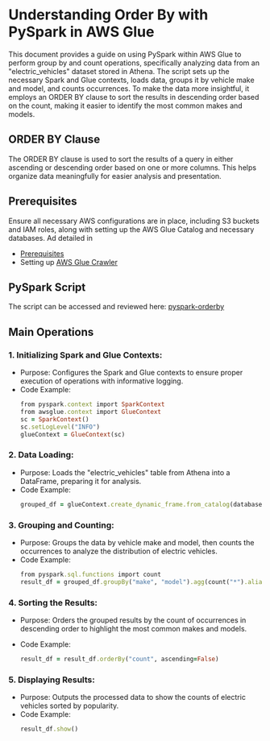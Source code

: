 # Understanding Order By with PySpark in AWS Glue

 This document provides a guide on using PySpark within AWS Glue to perform group by and count operations, specifically analyzing data from an "electric_vehicles" dataset stored in Athena. The script sets up the necessary Spark and Glue contexts, loads data, groups it by vehicle make and model, and counts occurrences. To make the data more insightful, it employs an ORDER BY clause to sort the results in descending order based on the count, making it easier to identify the most common makes and models.

## ORDER BY Clause

The ORDER BY clause is used to sort the results of a query in either ascending or descending order based on one or more columns. This helps organize data meaningfully for easier analysis and presentation.

## Prerequisites
Ensure all necessary AWS configurations are in place, including S3 buckets and IAM roles, along with setting up the AWS Glue Catalog and necessary databases. Ad detailed in
* [Prerequisites](/prerequisites.md)
* Setting up [AWS Glue Crawler](/aws-glue-crawler.md)

##  PySpark Script 
The script can be accessed and reviewed here:
[pyspark-orderby](../glue-code/ti-pyspark-orderby.py)


## Main Operations
### 1. Initializing Spark and Glue Contexts:
* Purpose: Configures the Spark and Glue contexts to ensure proper execution of operations with informative logging.
* Code Example:
  ```ruby
  from pyspark.context import SparkContext
  from awsglue.context import GlueContext
  sc = SparkContext()
  sc.setLogLevel("INFO")
  glueContext = GlueContext(sc)
  ```
  
### 2. Data Loading:
* Purpose: Loads the "electric_vehicles" table from Athena into a DataFrame, preparing it for analysis.
* Code Example:
  ```ruby
  grouped_df = glueContext.create_dynamic_frame.from_catalog(database="glue_db", table_name="electric_vehicles").toDF()
  ```

### 3. Grouping and Counting:
* Purpose: Groups the data by vehicle make and model, then counts the occurrences to analyze the distribution of electric vehicles.
* Code Example:
  ```ruby
  from pyspark.sql.functions import count
  result_df = grouped_df.groupBy("make", "model").agg(count("*").alias("count"))
  ```
  
### 4. Sorting the Results:
* Purpose: Orders the grouped results by the count of occurrences in descending order to highlight the most common makes and models.

* Code Example:
  ```ruby
  result_df = result_df.orderBy("count", ascending=False)
  ```
  
### 5. Displaying Results:
* Purpose: Outputs the processed data to show the counts of electric vehicles sorted by popularity.
* Code Example:
  ```ruby
  result_df.show()
  ```
